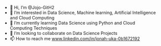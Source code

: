- 👋 Hi, I’m @Jojo-GitH2
- 👀 I’m interested in Data Science, Machine learning, Artificial Intelligence and Cloud Computing
- 🌱 I’m currently learning Data Science using Python and Cloud Computing Techniques
- 💞️ I’m looking to collaborate on Data Science Projects
- 📫 How to reach me www.linkedin.com/in/jonah-uka-0b1672192


<!---
Jojo-GitH2/Jojo-GitH2 is a ✨ special ✨ repository because its `README.md` (this file) appears on your GitHub profile.
You can click the Preview link to take a look at your changes.
--->
